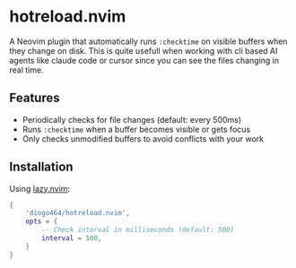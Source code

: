 # hotreload.nvim

A Neovim plugin that automatically runs `:checktime` on visible buffers when they change on disk.
This is quite usefull when working with cli based AI agents like claude code or cursor since you can see the files changing in real time.

## Features

- Periodically checks for file changes (default: every 500ms)
- Runs `:checktime` when a buffer becomes visible or gets focus
- Only checks unmodified buffers to avoid conflicts with your work

## Installation

Using [lazy.nvim](https://github.com/folke/lazy.nvim):

```lua
{
    'diogo464/hotreload.nvim',
    opts = {
        -- Check interval in milliseconds (default: 500)
        interval = 500,
    }
}
```

